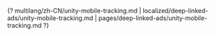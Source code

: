 {? multilang/zh-CN/unity-mobile-tracking.md | localized/deep-linked-ads/unity-mobile-tracking.md | pages/deep-linked-ads/unity-mobile-tracking.md ?}
